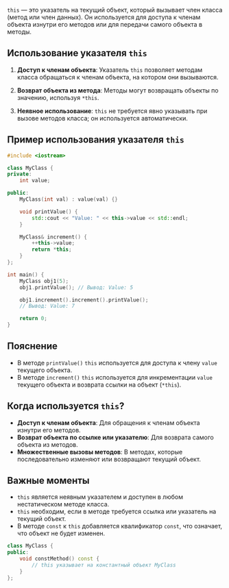 `this` — это указатель на текущий объект, который вызывает член класса (метод или член данных). Он используется для доступа к членам объекта изнутри его методов или для передачи самого объекта в методы.

## Использование указателя `this`

1. **Доступ к членам объекта**: Указатель `this` позволяет методам класса обращаться к членам объекта, на котором они вызываются.

2. **Возврат объекта из метода**: Методы могут возвращать объекты по значению, используя `*this`.

3. **Неявное использование**: `this` не требуется явно указывать при вызове методов класса; он используется автоматически.

## Пример использования указателя `this`

```cpp
#include <iostream>

class MyClass {
private:
    int value;

public:
    MyClass(int val) : value(val) {}

    void printValue() {
        std::cout << "Value: " << this->value << std::endl;
    }

    MyClass& increment() {
        ++this->value;
        return *this;
    }
};

int main() {
    MyClass obj1(5);
    obj1.printValue(); // Вывод: Value: 5

    obj1.increment().increment().printValue();
    // Вывод: Value: 7

    return 0;
}
```

## Пояснение

- В методе `printValue()` `this` используется для доступа к члену `value` текущего объекта.
- В методе `increment()` `this` используется для инкрементации `value` текущего объекта и возврата ссылки на объект (`*this`).

## Когда используется `this`?

- **Доступ к членам объекта**: Для обращения к членам объекта изнутри его методов.
- **Возврат объекта по ссылке или указателю**: Для возврата самого объекта из методов.
- **Множественные вызовы методов**: В методах, которые последовательно изменяют или возвращают текущий объект.

## Важные моменты

- `this` является неявным указателем и доступен в любом нестатическом методе класса.
- `this` необходим, если в методе требуется ссылка или указатель на текущий объект.
- В методе `const` к `this` добавляется квалификатор `const`, что означает, что объект не будет изменен.

```cpp
class MyClass {
public:
    void constMethod() const {
        // this указывает на константный объект MyClass
    }
};
```
